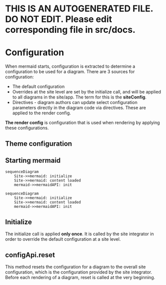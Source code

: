 # THIS IS AN AUTOGENERATED FILE. DO NOT EDIT. Please edit corresponding file in src/docs.

# Configuration

When mermaid starts, configuration is extracted to determine a configuration to be used for a diagram. There are 3 sources for configuration:

- The default configuration
- Overrides at the site level are set by the initialize call, and will be applied to all diagrams in the site/app. The term for this is the **siteConfig**.
- Directives - diagram authors can update select configuration parameters directly in the diagram code via directives. These are applied to the render config.

**The render config** is configuration that is used when rendering by applying these configurations.

## Theme configuration

## Starting mermaid

```mermaid-example
sequenceDiagram
	Site->>mermaid: initialize
	Site->>mermaid: content loaded
	mermaid->>mermaidAPI: init
```

```mermaid
sequenceDiagram
	Site->>mermaid: initialize
	Site->>mermaid: content loaded
	mermaid->>mermaidAPI: init
```

## Initialize

The initialize call is applied **only once**. It is called by the site integrator in order to override the default configuration at a site level.

## configApi.reset

This method resets the configuration for a diagram to the overall site configuration, which is the configuration provided by the site integrator. Before each rendering of a diagram, reset is called at the very beginning.
